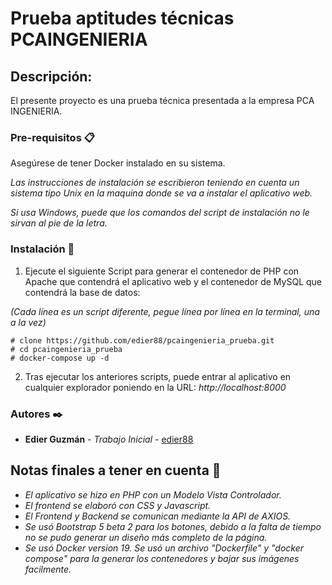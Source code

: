 # Prueba aptitudes técnicas PCAINGENIERIA

## Descripción:
El presente proyecto es una prueba técnica presentada a la empresa PCA INGENIERIA.

### Pre-requisitos 📋

Asegúrese de tener Docker instalado en su sistema.

_Las instrucciones de instalación se escribieron teniendo en cuenta un sistema tipo Unix en la maquina donde se va a instalar el aplicativo web._

_Si usa Windows, puede que los comandos del script de instalación no le sirvan al pie de la letra._

### Instalación 🔧


1. Ejecute el siguiente Script para generar el contenedor de PHP con Apache que contendrá el aplicativo web y el contenedor de MySQL que contendrá la base de datos:

_(Cada línea es un script diferente, pegue línea por línea en la terminal, una a la vez)_
	
```
# clone https://github.com/edier88/pcaingenieria_prueba.git
# cd pcaingenieria_prueba
# docker-compose up -d
```
2. Tras ejecutar los anteriores scripts, puede entrar al aplicativo en cualquier explorador poniendo en la URL: _http://localhost:8000_

### Autores ✒️

* **Edier Guzmán** - *Trabajo Inicial* - [edier88](https://github.com/edier88/pcaingenieria_prueba)

## Notas finales a tener en cuenta 📄

* *El aplicativo se hizo en PHP con un Modelo Vista Controlador.*
* *El frontend se elaboró con CSS y Javascript.*
* *El Frontend y Backend se comunican mediante la API de AXIOS.*
* *Se usó Bootstrap 5 beta 2 para los botones, debido a la falta de tiempo no se pudo generar un diseño más completo de la página.*
* *Se usó Docker version 19. Se usó un archivo "Dockerfile" y "docker compose" para la generar los contenedores y bajar sus imágenes facilmente.*

